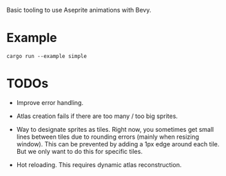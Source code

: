 Basic tooling to use Aseprite animations with Bevy.

# Example

```
cargo run --example simple
```

# TODOs

- Improve error handling.

- Atlas creation fails if there are too many / too big sprites.

- Way to designate sprites as tiles. Right now, you sometimes get small lines
  between tiles due to rounding errors (mainly when resizing window). This can
  be prevented by adding a 1px edge around each tile. But we only want to do
  this for specific tiles.

- Hot reloading. This requires dynamic atlas reconstruction.
